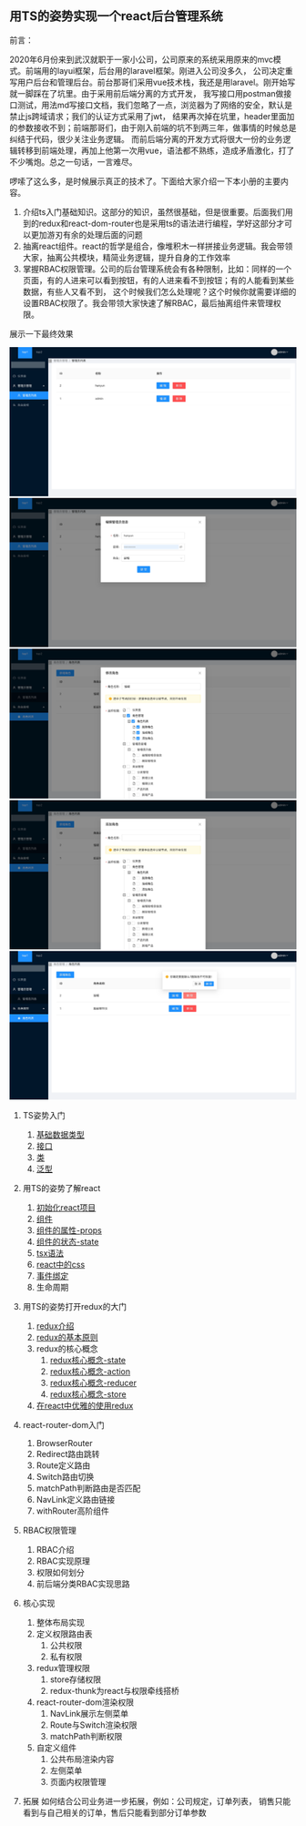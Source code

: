 ## 用TS的姿势实现一个react后台管理系统

前言：

2020年6月份来到武汉就职于一家小公司，公司原来的系统采用原来的mvc模式。前端用的layui框架，后台用的laravel框架。刚进入公司没多久，
公司决定重写用户后台和管理后台。前台那哥们采用vue技术栈，我还是用laravel。刚开始写就一脚踩在了坑里。由于采用前后端分离的方式开发，
我写接口用postman做接口测试，用法md写接口文档，我们忽略了一点，浏览器为了网络的安全，默认是禁止js跨域请求；我们的认证方式采用了jwt，
结果再次掉在坑里，header里面加的参数接收不到；前端那哥们，由于刚入前端的坑不到两三年，做事情的时候总是纠结于代码，很少关注业务逻辑。
而前后端分离的开发方式将很大一份的业务逻辑转移到前端处理，再加上他第一次用vue，语法都不熟练，造成矛盾激化，打了不少嘴炮。总之一句话，一言难尽。

啰嗦了这么多，是时候展示真正的技术了。下面给大家介绍一下本小册的主要内容。

1.  介绍ts入门基础知识。这部分的知识，虽然很基础，但是很重要。后面我们用到的redux和react-dom-router也是采用ts的语法进行编程，学好这部分才可以更加游刃有余的处理后面的问题
2.  抽离react组件。react的哲学是组合，像堆积木一样拼接业务逻辑。我会带领大家，抽离公共模块，精简业务逻辑，提升自身的工作效率
3.  掌握RBAC权限管理。公司的后台管理系统会有各种限制，比如：同样的一个页面，有的人进来可以看到按钮，有的人进来看不到按钮；有的人能看到某些数据，有些人又看不到，
这个时候我们怎么处理呢？这个时候你就需要详细的设置RBAC权限了。我会带领大家快速了解RBAC，最后抽离组件来管理权限。

展示一下最终效果

![pic](./md/img/chrome-capture1.jpg)
![pic](./md/img/chrome-capture2.jpg)
![pic](./md/img/chrome-capture3.jpg)
![pic](./md/img/chrome-capture4.jpg)
![pic](./md/img/chrome-capture5.jpg)


1. TS姿势入门
    1.  [基础数据类型](./md/1/基础数据类型.md)
    3.  [接口](./md/1/接口.md)
    4.  [类](./md/1/类.md)
    5.  [泛型](./md/1/泛型.md)
2.  用TS的姿势了解react
    1.  [初始化react项目](./md/2/项目初始化.md)
    2.  [组件](./md/2/组件.md)
    3.  [组件的属性-props](./md/2/组件的属性-props.md)
    4.  [组件的状态-state](./md/2/组件的状态-state.md)
    5.  [tsx语法](./md/2/tsx语法.md)
    6.  [react中的css](./md/2/react中的css.md)
    5.  [事件绑定](./md/2/事件绑定.md)
    6.  生命周期
3.  用TS的姿势打开redux的大门
    1.  [redux介绍](./md/3/redux介绍.md)
    2.  [redux的基本原则](./md/3/redux基本原则.md)
    3.  redux的核心概念
        1. [redux核心概念-state](./md/3/redux核心概念-state.md)
        2. [redux核心概念-action](./md/3/redux核心概念-action.md)
        3. [redux核心概念-reducer](./md/3/redux核心概念-reducer.md)
        4. [redux核心概念-store](./md/3/redux核心概念-store.md)
    4.  [在react中优雅的使用redux](./md/3/在react中优雅的使用redux.md)
    
4.  react-router-dom入门
    1.  BrowserRouter
    2.  Redirect路由跳转
    3.  Route定义路由
    4.  Switch路由切换
    5.  matchPath判断路由是否匹配
    6.  NavLink定义路由链接
    7.  withRouter高阶组件
    
5.  RBAC权限管理
    1.  RBAC介绍
    2.  RBAC实现原理
    3.  权限如何划分
    4.  前后端分类RBAC实现思路

6.  核心实现
    1.  整体布局实现
    2.  定义权限路由表
        1.  公共权限
        2.  私有权限
    3.  redux管理权限
        1.  store存储权限
        2.  redux-thunk为react与权限牵线搭桥   
    4.  react-router-dom渲染权限
        1.  NavLink展示左侧菜单
        2.  Route与Switch渲染权限
        3.  matchPath判断权限
    5.  自定义组件
        1.  公共布局渲染内容
        2.  左侧菜单
        3.  页面内权限管理
    
7.  拓展
    如何结合公司业务进一步拓展，例如：公司规定，订单列表，
    销售只能看到与自己相关的订单，售后只能看到部分订单参数
